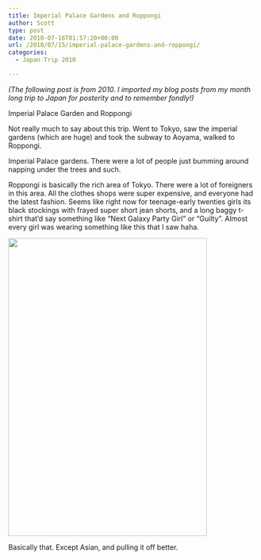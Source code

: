 ```yaml
---
title: Imperial Palace Gardens and Roppongi
author: Scott
type: post
date: 2010-07-16T01:57:20+00:00
url: /2010/07/15/imperial-palace-gardens-and-roppongi/
categories:
  - Japan Trip 2010

---
```

_(The following post is from 2010. I imported my blog posts from my month long trip to Japan for posterity and to remember fondly!)_

Imperial Palace Garden and Roppongi

Not really much to say about this trip. Went to Tokyo, saw the imperial gardens (which are huge) and took the subway to Aoyama, walked to Roppongi.

Imperial Palace gardens. There were a lot of people just bumming around napping under the trees and such.

Roppongi is basically the rich area of Tokyo. There were a lot of foreigners in this area. All the clothes shops were super expensive, and everyone had the latest fashion. Seems like right now for teenage-early twenties girls its black stockings with frayed super short jean shorts, and a long baggy t-shirt that&#8217;d say something like &#8220;Next Galaxy Party Girl&#8221; or &#8220;Guilty&#8221;. Almost every girl was wearing something like this that I saw haha.
  
<img class="alignnone" title="Basically This" src="https://i0.wp.com/images3.chictopia.com/photos/DeLaCruz/10965314373/blue-shorts-white-shirt-black-blazer-black-tights-black-boots-black_400.jpg?resize=400%2C600" alt="" width="400" height="600" data-recalc-dims="1" />
  
Basically that. Except Asian, and pulling it off better.